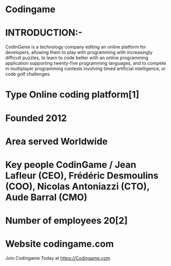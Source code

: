 # Codingame
# INTRODUCTION:-
CodinGame is a technology company editing an online platform for developers, allowing them to play with programming with increasingly difficult puzzles, to learn to code better with an online programming application supporting twenty-five programming languages, and to compete in multiplayer programming contests involving timed artificial intelligence, or code golf challenges.
# Type	Online coding platform[1]
# Founded	2012
# Area served	Worldwide
# Key people	CodinGame / Jean Lafleur (CEO), Frédéric Desmoulins (COO), Nicolas Antoniazzi (CTO), Aude Barral (CMO)
# Number of employees	20[2]
# Website	codingame.com
Join Codingame Today at https://Codingame.com

